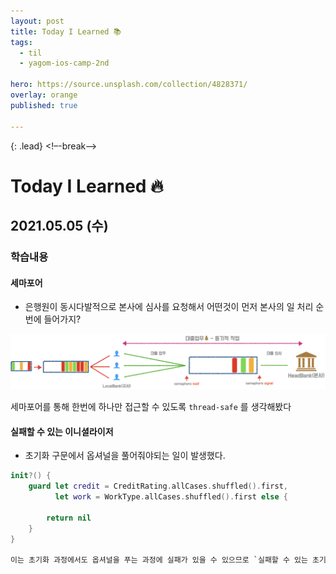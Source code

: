 ```yaml
---
layout: post
title: Today I Learned 📚
tags:
  - til
  - yagom-ios-camp-2nd

hero: https://source.unsplash.com/collection/4828371/
overlay: orange
published: true

---
```

{: .lead}
<!–-break-–>


# Today I Learned 🔥

## 2021.05.05 (수)

### 학습내용

#### 세마포어

- 은행원이 동시다발적으로 본사에 심사를 요청해서 어떤것이 먼저 본사의 일 처리 순번에 들어가지?

![image-20210505214427004](https://raw.githubusercontent.com/Fezravien/UploadForMarkdown/forUpload/img/image-20210505214427004.png)

세마포어를 통해 한번에 하나만 접근할 수 있도록 `thread-safe` 를 생각해봤다 



#### 실패할 수 있는 이니셜라이저

- 초기화 구문에서 옵셔널을 풀어줘야되는 일이 발생했다.

```swift
init?() {
    guard let credit = CreditRating.allCases.shuffled().first,
          let work = WorkType.allCases.shuffled().first else {
            
        return nil
    }
}

이는 초기화 과정에서도 옵셔널을 푸는 과정에 실패가 있을 수 있으므로 `실패할 수 있는 초기화`를 써줌으로 해결할 수 있었다.

